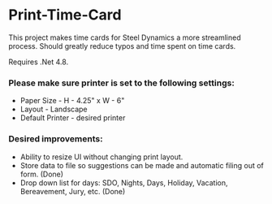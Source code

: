 # Print-Time-Card

This project makes time cards for Steel Dynamics a more streamlined process. Should greatly reduce typos and time spent on time cards.

Requires .Net 4.8. 
### Please make sure printer is set to the following settings:
- Paper Size - H - 4.25" x W - 6"
- Layout - Landscape
- Default Printer - desired printer

### Desired improvements:
- Ability to resize UI without changing print layout.
- Store data to file so suggestions can be made and automatic filing out of form. (Done) 
- Drop down list for days: SDO, Nights, Days, Holiday, Vacation, Bereavement, Jury, etc. (Done) 
